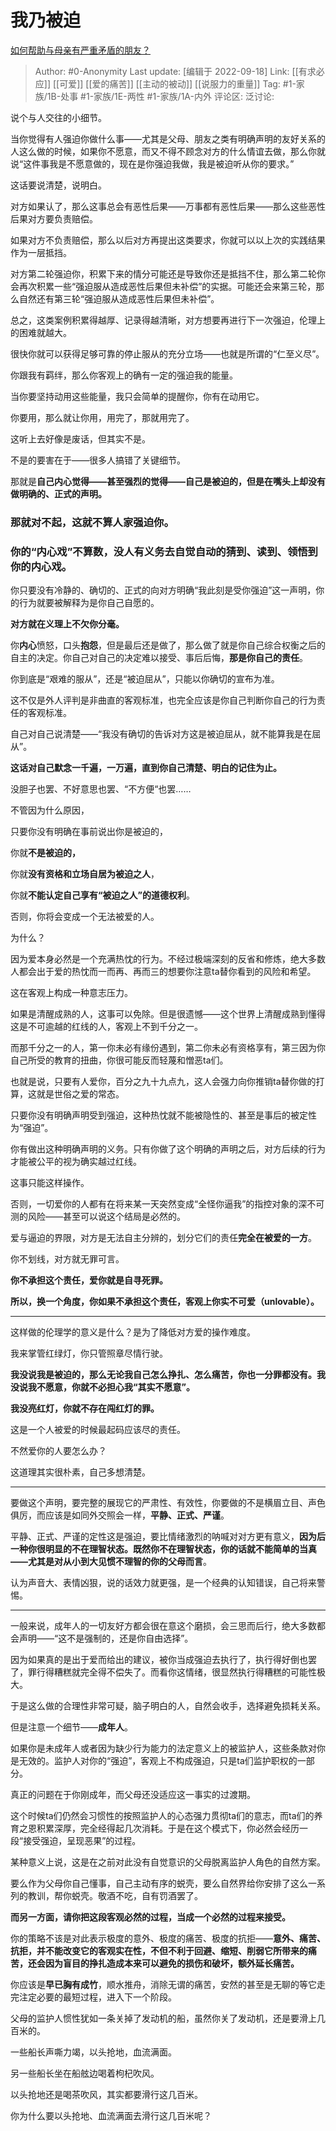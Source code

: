 # 我乃被迫
[如何帮助与母亲有严重矛盾的朋友？](https://www.zhihu.com/question/22104023/answer/2667233450)

> Author: #0-Anonymity
> Last update: [编辑于 2022-09-18]
> Link: [[有求必应]] [[可爱]] [[爱的痛苦]] [[主动的被动]] [[说服力的重量]]
> Tag: #1-家族/1B-处事 #1-家族/1E-两性 #1-家族/1A-内外
> 评论区:
> 泛讨论:

说个与人交往的小细节。

当你觉得有人强迫你做什么事——尤其是父母、朋友之类有明确声明的友好关系的人这么做的时候，如果你不愿意，而又不得不顾念对方的什么情谊去做，那么你就说“这件事我是不愿意做的，现在是你强迫我做，我是被迫听从你的要求。”

这话要说清楚，说明白。

对方如果认了，那么这事总会有恶性后果——万事都有恶性后果——那么这些恶性后果对方要负责赔偿。

如果对方不负责赔偿，那么以后对方再提出这类要求，你就可以以上次的实践结果作为一层抵挡。

对方第二轮强迫你，积累下来的情分可能还是导致你还是抵挡不住，那么第二轮你会再次积累一些“强迫服从造成恶性后果但未补偿”的实据。可能还会来第三轮，那么自然还有第三轮“强迫服从造成恶性后果但未补偿”。

总之，这类案例积累得越厚、记录得越清晰，对方想要再进行下一次强迫，伦理上的困难就越大。

很快你就可以获得足够可靠的停止服从的充分立场——也就是所谓的“仁至义尽”。

你跟我有羁绊，那么你客观上的确有一定的强迫我的能量。

当你要坚持动用这些能量，我只会简单的提醒你，你有在动用它。

你要用，那么就让你用，用完了，那就用完了。

这听上去好像是废话，但其实不是。

不是的要害在于——很多人搞错了关键细节。

那就是**自己内心觉得——甚至强烈的觉得——自己是被迫的，但是在嘴头上却没有做明确的、正式的声明。**

### 那就对不起，这就不算人家强迫你。

### 你的“内心戏”不算数，没人有义务去自觉自动的猜到、读到、领悟到你的内心戏。

你只要没有冷静的、确切的、正式的向对方明确“我此刻是受你强迫”这一声明，你的行为就要被解释为是你自己自愿的。

**对方就在义理上不欠你分毫。**

你**内心**愤怒，口头**抱怨**，但是最后还是做了，那么做了就是你自己综合权衡之后的自主的决定。你自己对自己的决定难以接受、事后后悔，**那是你自己的责任**。

你到底是“艰难的服从”，还是“被迫屈从”，只能以你确切的宣布为准。

这不仅是外人评判是非曲直的客观标准，也完全应该是你自己判断你自己的行为责任的客观标准。

自己对自己说清楚——“我没有确切的告诉对方这是被迫屈从，就不能算我是在屈从”。

**这话对自己默念一千遍，一万遍，直到你自己清楚、明白的记住为止。**

没胆子也罢、不好意思也罢、“不方便“也罢……

不管因为什么原因，

只要你没有明确在事前说出你是被迫的，

你就**不是被迫的，**

你就**没有资格和立场自居为被迫之人**，

你就**不能认定自己享有“被迫之人”的道德权利**。

否则，你将会变成一个无法被爱的人。

为什么？

因为爱本身必然是一个充满热忱的行为。不经过极端深刻的反省和修炼，绝大多数人都会出于爱的热忱而一而再、再而三的想要你注意ta替你看到的风险和希望。

这在客观上构成一种意志压力。

如果是清醒成熟的人，这事可以免除。但是很遗憾——这个世界上清醒成熟到懂得这是不可逾越的红线的人，客观上不到千分之一。

而那千分之一的人，第一你未必有缘份遇到，第二你未必有资格享有，第三因为你自己所受的教育的扭曲，你很可能反而轻蔑和憎恶ta们。

也就是说，只要有人爱你，百分之九十九点九，这人会强力向你推销ta替你做的打算，这就是世俗之爱的常态。

只要你没有明确声明受到强迫，这种热忱就不能被隐性的、甚至是事后的被定性为“强迫”。

你有做出这种明确声明的义务。只有你做了这个明确的声明之后，对方后续的行为才能被公平的视为确实越过红线。

这事只能这样操作。

否则，一切爱你的人都有在将来某一天突然变成“全怪你逼我”的指控对象的深不可测的风险——甚至可以说这个结局是必然的。

爱与逼迫的界限，对方是无法自主分辨的，划分它们的责任**完全在被爱的一方**。

你不划线，对方就无罪可言。

**你不承担这个责任，爱你就是自寻死罪。**

**所以，换一个角度，你如果不承担这个责任，客观上你实不可爱（unlovable）。**

---

这样做的伦理学的意义是什么？是为了降低对方爱的操作难度。

我来掌管红绿灯，你只管照章尽情行驶。

**我没说我是被迫的，那么无论我自己怎么挣扎、怎么痛苦，你也一分罪都没有。我没说我不愿意，你就不必担心我“其实不愿意”。**

**我没亮红灯，你就不存在闯红灯的罪。**

这是一个人被爱的时候最起码应该尽的责任。

不然爱你的人要怎么办？

这道理其实很朴素，自己多想清楚。

---

要做这个声明，要完整的展现它的严肃性、有效性，你要做的不是横眉立目、声色俱厉，而应该是如同外交照会一样，**平静、正式、严谨**。

平静、正式、严谨的定性这是强迫，要比情绪激烈的呐喊对对方更有意义，**因为后一种你很明显的不在理智状态。既然你不在理智状态，你的话就不能简单的当真——尤其是对从小到大见惯不理智的你的父母而言**。

认为声音大、表情凶狠，说的话效力就更强，是一个经典的认知错误，自己将来警惕。

---

一般来说，成年人的一切友好方都会很在意这个磨损，会三思而后行，绝大多数都会声明——“这不是强制的，还是你自由选择”。

因为如果真的是出于爱而给出的建议，被你当成强迫去执行了，执行得好倒也罢了，罪行得糟糕就完全得不偿失了。而看你这情绪，很显然执行得糟糕的可能性极大。

于是这么做的合理性非常可疑，脑子明白的人，自然会收手，选择避免损耗关系。

但是注意一个细节——**成年人**。

如果你是未成年人或者因为缺少行为能力的法定意义上的被监护人，这些条款对你是无效的。监护人对你的“强迫”，客观上不构成强迫，只是ta们监护职权的一部分。

真正的问题在于你刚成年，而父母还没适应这一事实的过渡期。

这个时候ta们仍然会习惯性的按照监护人的心态强力贯彻ta们的意志，而ta们的养育之恩积累深厚，完全经得起几次消耗。于是在这个模式下，你必然会经历一段“接受强迫，呈现恶果”的过程。

某种意义上说，这是在之前对此没有自觉意识的父母脱离监护人角色的自然方案。

要么作为父母你自己懂事，自己主动有序的蜕壳，要么自然界给你安排了这么一系列的教训，帮你蜕壳。敬酒不吃，自有罚酒罢了。

**而另一方面，请你把这段客观必然的过程，当成一个必然的过程来接受。**

你的策略不该是对此表示极度的意外、极度的痛苦、极度的抗拒——**意外、痛苦、抗拒，并不能改变它的客观实在性，不但不利于回避、缩短、削弱它所带来的痛苦，还会因为盲目的挣扎造成本来可以避免的损伤和破坏，额外延长痛苦。**

你应该是**早已胸有成竹**，顺水推舟，消除无谓的痛苦，安然的甚至是无聊的等它走完注定必要的最短过程，进入下一个阶段。

父母的监护人惯性犹如一条关掉了发动机的船，虽然你关了发动机，还是要滑上几百米的。

一些船长声嘶力竭，以头抢地，血流满面。

另一些船长坐在船舷边喝着枸杞吹风。

以头抢地还是喝茶吹风，其实都要滑行这几百米。

你为什么要以头抢地、血流满面去滑行这几百米呢？
